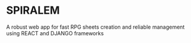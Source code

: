 # SPIRALEM
A robust web app for fast RPG sheets creation and reliable management using REACT and DJANGO frameworks
